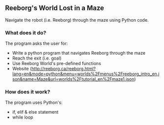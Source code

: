 ## Reeborg's World Lost in a Maze

Navigate the robot (i.e. Reeborg) through the maze using Python code.

### What does it do?

The program asks the user for:
* Write a python program that navigates Reeborg through the maze
* Reach the exit (i.e. goal)
* Use Reeborg World's pre-defined functions
* Website (http://reeborg.ca/reeborg.html?lang=en&mode=python&menu=worlds%2Fmenus%2Freeborg_intro_en.json&name=Maze&url=worlds%2Ftutorial_en%2Fmaze1.json)

### How does it work?

The program uses Python's:
* if, elif & else statement
* while loop